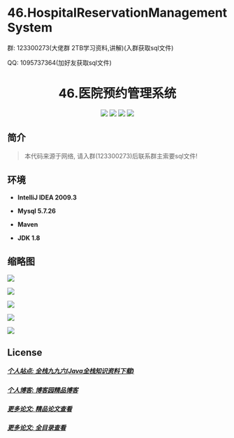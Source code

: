# 46.HospitalReservationManagementSystem

<p>群: 123300273(大佬群 2TB学习资料,讲解)(入群获取sql文件)</p>
<p>QQ: 1095737364(加好友获取sql文件)</p>

<p><h1 align="center">46.医院预约管理系统</h1></p>

<p align="center">
	<img src="https://img.shields.io/badge/jdk-1.8-orange.svg"/>
    <img src="https://img.shields.io/badge/spring-5.x-lightgrey.svg"/>
    <img src="https://img.shields.io/badge/springmvc-3.x-blue.svg"/>
    <img src="https://img.shields.io/badge/mybatis-3.x-blue.svg"/>
</p>

## 简介

> 本代码来源于网络, 请入群(123300273)后联系群主索要sql文件!


## 环境

- <b>IntelliJ IDEA 2009.3</b>

- <b>Mysql 5.7.26</b>

- <b>Maven</b>

- <b>JDK 1.8</b>


## 缩略图

![](https://img2020.cnblogs.com/blog/588112/202109/588112-20210922214339563-1414747034.png)

![](https://img2020.cnblogs.com/blog/588112/202109/588112-20210922214345252-1204691796.png)

![](https://img2020.cnblogs.com/blog/588112/202109/588112-20210922214351053-39557285.png)

![](https://img2020.cnblogs.com/blog/588112/202109/588112-20210922214355372-764132888.png)

![](https://img2020.cnblogs.com/blog/588112/202109/588112-20210922214402490-771480549.png)

## License

##### [个人站点: 全栈九九六(Java全栈知识资料下载)](https://www.blog996.com/)
##### [个人博客: 博客园精品博客](https://www.cnblogs.com/yysbolg/)
##### [更多论文: 精品论文查看](https://www.cnblogs.com/yysbolg/category/1886262.html)
##### [更多论文: 全目录查看](https://www.blog996.com/md/2021-09-22-1632317852192.html)



